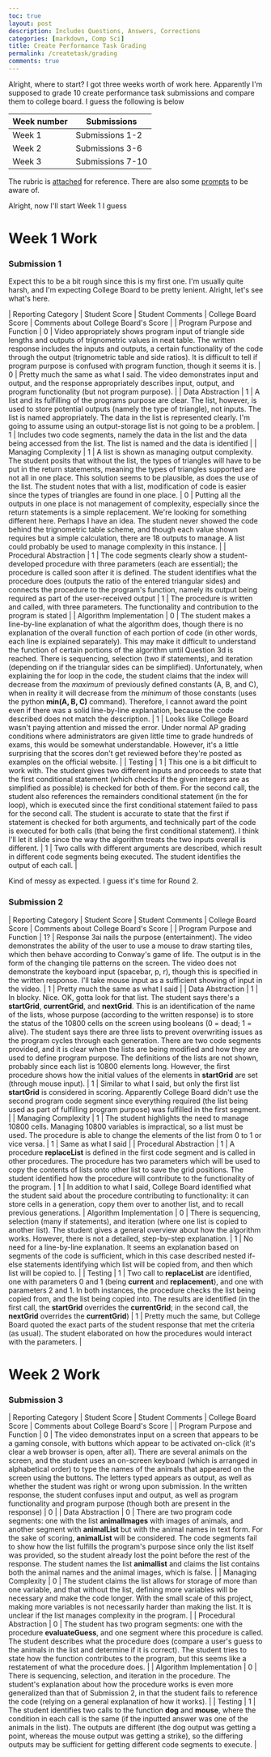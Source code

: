 ```yaml
---
toc: true
layout: post
description: Includes Questions, Answers, Corrections
categories: [markdown, Comp Sci]
title: Create Performance Task Grading
permalink: /createtask/grading
comments: true
---
```


Alright, where to start? I got three weeks worth of work here. Apparently I'm supposed to grade 10 create performance task submissions and compare them to college board. I guess the following is below

| Week number | Submissions | 
|-|-|
| Week 1 | Submissions 1-2 |
| Week 2 | Submissions 3-6 |
| Week 3 | Submissions 7-10 |

The rubric is [attached](https://apcentral.collegeboard.org/media/pdf/ap22-sg-computer-science-principles.pdf) for reference. There are also some [prompts](https://apcentral.collegeboard.org/media/pdf/ap-csp-student-task-directions.pdf) to be aware of.

Alright, now I'll start Week 1 I guess

# Week 1 Work


### Submission 1

Expect this to be a bit rough since this is my first one. I'm usually quite harsh, and I'm expecting College Board to be pretty lenient. Alright, let's see what's here.

| Reporting Category | Student Score | Student Comments | College Board Score | Comments about College Board's Score |
| Program Purpose and Function | 0 | Video appropriately shows program input of triangle side lengths and outputs of trignometric values in neat table. The written response includes the inputs and outputs, a certain functionality of the code through the output (trignometric table and side ratios). It is difficult to tell if program purpose is confused with program function, though it seems it is. | 0 | Pretty much the same as what I said. The video demonstrates input and output, and the response appropriately describes input, output, and program functionality (but not program purpose). |
| Data Abstraction | 1 | A list and its fulfilling of the programs purpose are clear. The list, however, is used to store potential outputs (namely the type of triangle), not inputs. The list is named appropriately. The data in the list is represented clearly. I'm going to assume using an output-storage list is not going to be a problem. | 1 | Includes two code segments, namely the data in the list and the data being accessed from the list. The list is named and the data is identified |
| Managing Complexity | 1 | A list is shown as managing output complexity. The student posits that without the list, the types of triangles will have to be put in the return statements, meaning the types of triangles supported are not all in one place. This solution seems to be plausible, as does the use of the list. The student notes that with a list, modification of code is easier since the types of triangles are found in one place. | 0 | Putting all the outputs in one place is not management of complexity, especially since the return statements is a simple replacement. We're looking for something different here. Perhaps I have an idea. The student never showed the code behind the trignometric table scheme, and though each value shown requires but a simple calculation, there are 18 outputs to manage. A list could probably be used to manage complexity in this instance. |
| Procedural Abstraction | 1 | The code segments clearly show a student-developed procedure with three parameters (each are essential); the procedure is called soon after it is defined. The student identifies what the procedure does (outputs the ratio of the entered triangular sides) and connects the procedure to the program's function, namely its output being required as part of the user-received output | 1 | The procedure is written and called, with three parameters. The functionality and contribution to the program is stated |
| Algorithm Implementation | 0 | The student makes a line-by-line explanation of what the algorithm does, though there is no explanation of the overall function of each portion of code (in other words, each line is explained separately). This may make it difficult to understand the function of certain portions of the algorithm until Question 3d is reached. There is sequencing, selection (two if statements), and iteration (depending on if the triangular sides can be simplified). Unfortunately, when explaining the for loop in the code, the student claims that the index will decrease from the *maximum* of previously defined constants (A, B, and C), when in reality it will decrease from the *minimum* of those constants (uses the python **min(A, B, C)** command). Therefore, I cannot award the point even if there was a solid line-by-line explanation, because the code described does not match the description. | 1 | Looks like College Board wasn't paying attention and missed the error. Under normal AP grading conditions where administrators are given little time to grade hundreds of exams, this would be somewhat understandable. However, it's a little surprising that the scores don't get reviewed before they're posted as examples on the official website. |
| Testing | 1 | This one is a bit difficult to work with. The student gives two different inputs and proceeds to state that the first conditional statement (which checks if the given integers are as simplified as possible) is checked for both of them. For the second call, the student also references the remainders conditional statement (in the for loop), which is executed since the first conditional statement failed to pass for the second call. The student is accurate to state that the first if statement is checked for both arguments, and technically part of the code is executed for both calls (that being the first conditional statement). I think I'll let it slide since the way the algorithm treats the two inputs overall is different. | 1 | Two calls with different arguments are described, which result in different code segments being executed. The student identifies the output of each call. |

Kind of messy as expected. I guess it's time for Round 2.


### Submission 2

| Reporting Category | Student Score | Student Comments | College Board Score | Comments about College Board's Score |
| Program Purpose and Function | 1? | Response 3ai nails the purpose (entertainment). The video demonstrates the ability of the user to use a mouse to draw starting tiles, which then behave according to Conway's game of life. The output is in the form of the changing tile patterns on the screen. The video does not demonstrate the keyboard input (spacebar, p, r), though this is specified in the written response. I'll take mouse input as a sufficient showing of input in the video. | 1 | Pretty much the same as what I said | 
| Data Abstraction | 1 | In blocky. Nice. OK, gotta look for that list. The student says there's a **startGrid**, **currentGrid**, and **nextGrid**. This is an identification of the name of the lists, whose purpose (according to the written response) is to store the status of the 10800 cells on the screen using booleans (0 = dead; 1 = alive). The student says there are three lists to prevent overwriting issues as the program cycles through each generation. There are two code segments provided, and it is clear when the lists are being modified and how they are used to define program purpose. The definitions of the lists are not shown, probably since each list is 10800 elements long. However, the first procedure shows how the initial values of the elements in **startGrid** are set (through mouse input). | 1 | Similar to what I said, but only the first list **startGrid** is considered in scoring. Apparently College Board didn't use the second program code segment since everything required (the list being used as part of fulfilling program purpose) was fulfilled in the first segment. | 
| Managing Complexity | 1 | The student highlights the need to manage 10800 cells. Managing 10800 variables is impractical, so a list must be used. The procedure is able to change the elements of the list from 0 to 1 or vice versa. | 1 | Same as what I said |
| Procedural Abstraction | 1 | A procedure **replaceList** is defined in the first code segment and is called in other procedures. The procedure has two parameters which will be used to copy the contents of lists onto other list to save the grid positions. The student identified how the procedure will contribute to the functionality of the program. | 1 | In addition to what I said, College Board identified what the student said about the procedure contributing to functionality: it can store cells in a generation, copy them over to another list, and to recall previous generations. 
| Algorithm Implementation | 0 | There is sequencing, selection (many if statements), and iteration (where one list is copied to another list). The student gives a general overview about how the algorithm works. However, there is not a detailed, step-by-step explanation. | 1 | No need for a line-by-line explanation. It seems an explanation based on segments of the code is sufficient, which in this case described nested if-else statements identifying which list will be copied from, and then which list will be copied to. |
| Testing | 1 | Two call to **replaceList** are identified, one with parameters 0 and 1 (being **current** and **replacement**), and one with parameters 2 and 1. In both instances, the procedure checks the list being copied from, and the list being copied into. The results are identified (in the first call, the **startGrid** overrides the **currentGrid**; in the second call, the **nextGrid** overrides the **currentGrid**) | 1 | Pretty much the same, but College Board quoted the exact parts of the student response that met the criteria (as usual). The student elaborated on how the procedures would interact with the parameters. | 

# Week 2 Work

### Submission 3

| Reporting Category | Student Score | Student Comments | College Board Score | Comments about College Board's Score |
| Program Purpose and Function | 0 | The video demonstrates input on a screen that appears to be a gaming console, with buttons which appear to be activated on-click (it's clear a web browser is open, after all). There are several animals on the screen, and the student uses an on-screen keyboard (which is arranged in alphabetical order) to type the names of the animals that appeared on the screen using the buttons. The letters typed appears as output, as well as whether the student was right or wrong upon submission. In the written response, the student confuses input and output, as well as program functionality and program purpose (though both are present in the response) | 0 | 
| Data Abstraction | 0 | There are two program code segments: one with the list **animalImages** with images of animals, and another segment with **animalList** but with the animal names in text form. For the sake of scoring, **animalList** will be considered. The code segments fail to show how the list fulfills the program's purpose since only the list itself was provided, so the student already lost the point before the rest of the response. The student names the list **animallist** and claims the list contains both the animal names and the animal images, which is false. | 
| Managing Complexity | 0 | The student claims the list allows for storage of more than one variable, and that without the list, defining more variables will be necessary and make the code longer. With the small scale of this project, making more variables is not necessarily harder than making the list. It is unclear if the list manages complexity in the program. |
| Procedural Abstraction | 0 | The student has two program segments: one with the procedure **evaluateGuess**, and one segment where this procedure is called. The student describes what the procedure does (compare a user's guess to the animals in the list and determine if it is correct). The student tries to state how the function contributes to the program, but this seems like a restatement of what the procedure does.  |
| Algorithm Implementation | 0 | There is sequencing, selection, and iteration in the procedure. The student's explanation about how the procedure works is even more generalized than that of Submission 2, in that the student fails to reference the code (relying on a general explanation of how it works). |
| Testing | 1 | The student identifies two calls to the function **dog** and **mouse**, where the condition in each call is the same (if the inputted answer was one of the animals in the list). The outputs are different (the dog output was getting a point, whereas the mouse output was getting a strike), so the differing outputs may be sufficient for getting different code segments to execute. |
